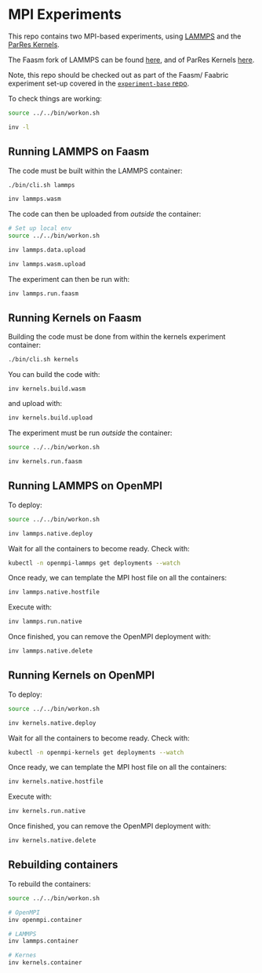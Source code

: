 # MPI Experiments

This repo contains two MPI-based experiments, using
[LAMMPS](https://lammps.sandia.gov/) and the
[ParRes Kernels](https://github.com/ParRes/Kernels).

The Faasm fork of LAMMPS can be found [here](https://github.com/faasm/lammps),
and of ParRes Kernels [here](https://github.com/faasm/Kernels).

Note, this repo should be checked out as part of the Faasm/ Faabric experiment
set-up covered in the [`experiment-base`
repo](https://github.com/faasm/experiment-base).

To check things are working:

```bash
source ../../bin/workon.sh

inv -l
```

## Running LAMMPS on Faasm

The code must be built within the LAMMPS container:

```bash
./bin/cli.sh lammps

inv lammps.wasm
```

The code can then be uploaded from _outside_ the container:

```bash
# Set up local env
source ../../bin/workon.sh

inv lammps.data.upload

inv lammps.wasm.upload
```

The experiment can then be run with:

```bash
inv lammps.run.faasm
```

## Running Kernels on Faasm

Building the code must be done from within the kernels experiment container:

```bash
./bin/cli.sh kernels
```

You can build the code with:

```basn
inv kernels.build.wasm
```

and upload with:

```bash
inv kernels.build.upload
```

The experiment must be run _outside_ the container:

```bash
source ../../bin/workon.sh

inv kernels.run.faasm
```

## Running LAMMPS on OpenMPI

To deploy:

```bash
source ../../bin/workon.sh

inv lammps.native.deploy
```

Wait for all the containers to become ready. Check with:

```bash
kubectl -n openmpi-lammps get deployments --watch
```

Once ready, we can template the MPI host file on all the containers:

```bash
inv lammps.native.hostfile
```

Execute with:

```bash
inv lammps.run.native
```

Once finished, you can remove the OpenMPI deployment with:

```bash
inv lammps.native.delete
```

## Running Kernels on OpenMPI

To deploy:

```bash
source ../../bin/workon.sh

inv kernels.native.deploy
```

Wait for all the containers to become ready. Check with:

```bash
kubectl -n openmpi-kernels get deployments --watch
```

Once ready, we can template the MPI host file on all the containers:

```bash
inv kernels.native.hostfile
```

Execute with:

```bash
inv kernels.run.native
```

Once finished, you can remove the OpenMPI deployment with:

```bash
inv kernels.native.delete
```

## Rebuilding containers

To rebuild the containers:

```bash
source ../../bin/workon.sh

# OpenMPI
inv openmpi.container

# LAMMPS
inv lammps.container

# Kernes
inv kernels.container
```

